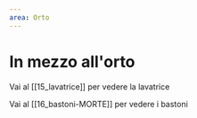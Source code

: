 ```yaml
---
area: Orto
---
```

# In mezzo all'orto

Vai al [[15_lavatrice]] per vedere la lavatrice

Vai al [[16_bastoni-MORTE]] per vedere i bastoni